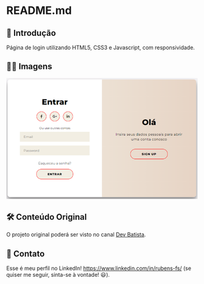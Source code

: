 # README.md

## 🚀 Introdução

Página de login utilizando HTML5, CSS3 e Javascript, com responsividade.

## 👨‍💻 Imagens

![LoginPage](img/LoginPage.png)

## 🛠️ Conteúdo Original

O projeto original poderá ser visto no canal [Dev Batista](https://www.youtube.com/channel/UC44Y7HUcjOu200dbBYjSjjQ).

## 📧 Contato

Esse é meu perfil no LinkedIn! https://www.linkedin.com/in/rubens-fs/ (se quiser me seguir, sinta-se à vontade! 😃).